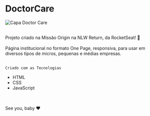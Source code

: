 # DoctorCare

![Capa Doctor Care](https://user-images.githubusercontent.com/102435512/167310686-bb4e295b-b845-41ab-916e-3d8f88176c13.jpeg)
<br>
<br>
<div>Projeto criado na Missão Origin na NLW Return, da RocketSeat! 💜</div>
<br>
<div>Página institucional no formato One Page, responsiva, para usar em diversos tipos de micros, pequenas e médias empresas.</div>
<br>

    Criado com as Tecnologias

-  HTML
-  CSS
-  JavaScript
<br>
<br>
See you, baby ❤️


